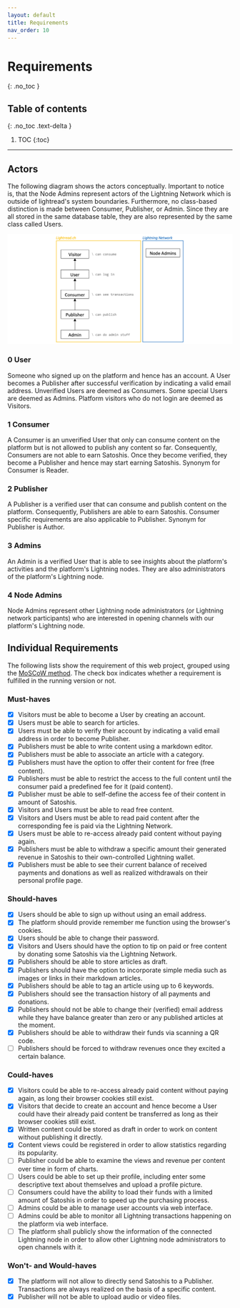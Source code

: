 ```yaml
---
layout: default
title: Requirements
nav_order: 10
---
```

# Requirements
{: .no_toc }

## Table of contents
{: .no_toc .text-delta }

1. TOC
{:toc}

---


## Actors
The following diagram shows the actors conceptually. Important to notice is, that the Node Admins represent actors of the Lightning Network which is outside of lightread's system boundaries. Furthermore, no class-based distinction is made between Consumer, Publisher, or Admin. Since they are all stored in the same database table, they are also represented by the same class called Users.

![class diagram describing participants](resources/participants.png)

### 0 User
Someone who signed up on the platform and hence has an account. A User becomes a Publisher after successful verification by indicating a valid email address. Unverified Users are deemed as Consumers. Some special Users are deemed as Admins. Platform visitors who do not login are deemed as Visitors.
### 1 Consumer
A Consumer is an unverified User that only can consume content on the platform but is not allowed to publish any content so far. Consequently, Consumers are not able to earn Satoshis. Once they become verified, they become a Publisher and hence may start earning Satoshis. Synonym for Consumer is Reader.
### 2 Publisher
A Publisher is a verified user that can consume and publish content on the platform. Consequently, Publishers are able to earn Satoshis. Consumer specific requirements are also applicable to Publisher. Synonym for Publisher is Author.
### 3 Admins
An Admin is a verified User that is able to see insights about the platform's activities and the platform's Lightning nodes. They are also administrators of the platform's Lightning node.
### 4 Node Admins
Node Admins represent other Lightning node administrators (or Lightning network participants) who are interested in opening channels with our platform's Lightning node.



## Individual Requirements
The following lists show the requirement of this web project, grouped using the [MoSCoW method](https://en.wikipedia.org/wiki/MoSCoW_method). The check box indicates whether a requirement is fulfilled in the running version or not.
### Must-haves
- [x] Visitors must be able to become a User by creating an account.
- [x] Users must be able to search for articles.
- [x] Users must be able to verify their account by indicating a valid email address in order to become Publisher.
- [x] Publishers must be able to write content using a markdown editor.
- [x] Publishers must be able to associate an article with a category.
- [x] Publishers must have the option to offer their content for free (free content).
- [x] Publishers must be able to restrict the access to the full content until the consumer paid a predefined fee for it (paid content).
- [x] Publisher must be able to self-define the access fee of their content in amount of Satoshis.
- [x] Visitors and Users must be able to read free content.
- [x] Visitors and Users must be able to read paid content after the corresponding fee is paid via the Lightning Network.
- [x] Users must be able to re-access already paid content without paying again.
- [x] Publishers must be able to withdraw a specific amount their generated revenue in Satoshis to their own-controlled Lightning wallet.
- [x] Publishers must be able to see their current balance of received payments and donations as well as realized withdrawals on their personal profile page.

### Should-haves
- [x] Users should be able to sign up without using an email address.
- [x] The platform should provide remember me function using the browser's cookies.
- [x] Users should be able to change their password.
- [x] Visitors and Users should have the option to tip on paid or free content by donating some Satoshis via the Lightning Network.
- [x] Publishers should be able to store articles as draft.
- [x] Publishers should have the option to incorporate simple media such as images or links in their markdown articles.
- [x] Publishers should be able to tag an article using up to 6 keywords.
- [x] Publishers should see the transaction history of all payments and donations.
- [x] Publishers should not be able to change their (verified) email address while they have balance greater than zero or any published articles at the moment.
- [x] Publishers should be able to withdraw their funds via scanning a QR code.
- [ ] Publishers should be forced to withdraw revenues once they excited a certain balance.

### Could-haves
- [x] Visitors could be able to re-access already paid content without paying again, as long their browser cookies still exist.
- [x] Visitors that decide to create an account and hence become a User could have their already paid content be transferred as long as their browser cookies still exist.
- [x] Written content could be stored as draft in order to work on content without publishing it directly.
- [x] Content views could be registered in order to allow statistics regarding its popularity.
- [ ] Publisher could be able to examine the views and revenue per content over time in form of charts.
- [ ] Users could be able to set up their profile, including enter some descriptive text about themselves and upload a profile picture.
- [ ] Consumers could have the ability to load their funds with a limited amount of Satoshis in order to speed up the purchasing process.
- [ ] Admins could be able to manage user accounts via web interface.
- [ ] Admins could be able to monitor all Lightning transactions happening on the platform via web interface.
- [ ] The platform shall publicly show the information of the connected Lightning node in order to allow other Lightning node administrators to open channels with it.

### Won't- and Would-haves
- [x] The platform will not allow to directly send Satoshis to a Publisher. Transactions are always realized on the basis of a specific content.
- [x] Publisher will not be able to upload audio or video files.
